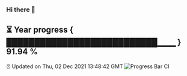 ### Hi there 👋
⏳ Year progress { ███████████████████████████▁▁▁ } 91.94 %
---
⏰ Updated on Thu, 02 Dec 2021 13:48:42 GMT
![Progress Bar CI](https://github.com/liununu/liununu/workflows/Progress%20Bar%20CI/badge.svg)
